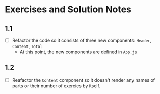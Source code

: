 # Exercises and Solution Notes
## 1.1
- [ ] Refactor the code so it consists of three new components: `Header`, `Content`, `Total`
  - At this point, the new components are defined in `App.js`

## 1.2
- [ ] Reafactor the `Content` component so it doesn't render any names of parts or their number of exercies by itself. 